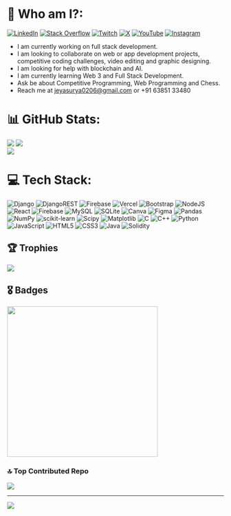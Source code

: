 # 💫 Who am I?:

[![LinkedIn](https://img.shields.io/badge/LinkedIn-%230077B5.svg?logo=linkedin&logoColor=white)](https://linkedin.com/in/jeyasuryaur) [![Stack Overflow](https://img.shields.io/badge/-Stackoverflow-FE7A16?logo=stack-overflow&logoColor=white)](https://stackoverflow.com/users/15129080) [![Twitch](https://img.shields.io/badge/Twitch-%239146FF.svg?logo=Twitch&logoColor=white)](https://twitch.tv/jeyasuryaur) [![X](https://img.shields.io/badge/X-black.svg?logo=X&logoColor=white)](https://x.com/jeyasuryaur) [![YouTube](https://img.shields.io/badge/YouTube-%23FF0000.svg?logo=YouTube&logoColor=white)](https://youtube.com/@jeyasuryaur) [![Instagram](https://img.shields.io/badge/Instagram-%23E4405F.svg?logo=Instagram&logoColor=white)](https://instagram.com/jeyasuryaur) 
<br>
- I am currently working on full stack development.
- I am looking to collaborate on web or app development projects, competitive coding challenges, video editing and graphic designing.
- I am looking for help with blockchain and AI.
- I am currently learning Web 3 and Full Stack Development.
- Ask be about Competitive Programming, Web Programming and Chess.
- Reach me at jeyasurya0206@gmail.com or +91 63851 33480
 
# 📊 GitHub Stats:
![](https://github-readme-stats.vercel.app/api?username=JeyasuryaUR&theme=nightowl&hide_border=true&include_all_commits=true&count_private=true)
![](https://github-readme-stats.vercel.app/api/top-langs/?username=JeyasuryaUR&theme=nightowl&hide_border=true&include_all_commits=true&count_private=true&layout=compact) <br/>
![](https://github-readme-streak-stats.herokuapp.com/?user=JeyasuryaUR&theme=nightowl&hide_border=true)<br/>

# 💻 Tech Stack:
![Django](https://img.shields.io/badge/django-%23092E20.svg?style=for-the-badge&logo=django&logoColor=white) ![DjangoREST](https://img.shields.io/badge/DJANGO-REST-ff1709?style=for-the-badge&logo=django&logoColor=white&color=ff1709&labelColor=gray) ![Firebase](https://img.shields.io/badge/firebase-%23039BE5.svg?style=for-the-badge&logo=firebase) ![Vercel](https://img.shields.io/badge/vercel-%23000000.svg?style=for-the-badge&logo=vercel&logoColor=white) ![Bootstrap](https://img.shields.io/badge/bootstrap-%238511FA.svg?style=for-the-badge&logo=bootstrap&logoColor=white) ![NodeJS](https://img.shields.io/badge/node.js-6DA55F?style=for-the-badge&logo=node.js&logoColor=white) ![React](https://img.shields.io/badge/react-%2320232a.svg?style=for-the-badge&logo=react&logoColor=%2361DAFB) ![Firebase](https://img.shields.io/badge/Firebase-039BE5?style=for-the-badge&logo=Firebase&logoColor=white) ![MySQL](https://img.shields.io/badge/mysql-%2300000f.svg?style=for-the-badge&logo=mysql&logoColor=white) ![SQLite](https://img.shields.io/badge/sqlite-%2307405e.svg?style=for-the-badge&logo=sqlite&logoColor=white) ![Canva](https://img.shields.io/badge/Canva-%2300C4CC.svg?style=for-the-badge&logo=Canva&logoColor=white) ![Figma](https://img.shields.io/badge/figma-%23F24E1E.svg?style=for-the-badge&logo=figma&logoColor=white) ![Pandas](https://img.shields.io/badge/pandas-%23150458.svg?style=for-the-badge&logo=pandas&logoColor=white) ![NumPy](https://img.shields.io/badge/numpy-%23013243.svg?style=for-the-badge&logo=numpy&logoColor=white) ![scikit-learn](https://img.shields.io/badge/scikit--learn-%23F7931E.svg?style=for-the-badge&logo=scikit-learn&logoColor=white) ![Scipy](https://img.shields.io/badge/SciPy-%230C55A5.svg?style=for-the-badge&logo=scipy&logoColor=%white) ![Matplotlib](https://img.shields.io/badge/Matplotlib-%23ffffff.svg?style=for-the-badge&logo=Matplotlib&logoColor=black) ![C](https://img.shields.io/badge/c-%2300599C.svg?style=for-the-badge&logo=c&logoColor=white) ![C++](https://img.shields.io/badge/c++-%2300599C.svg?style=for-the-badge&logo=c%2B%2B&logoColor=white) ![Python](https://img.shields.io/badge/python-3670A0?style=for-the-badge&logo=python&logoColor=ffdd54) ![JavaScript](https://img.shields.io/badge/javascript-%23323330.svg?style=for-the-badge&logo=javascript&logoColor=%23F7DF1E) ![HTML5](https://img.shields.io/badge/html5-%23E34F26.svg?style=for-the-badge&logo=html5&logoColor=white) ![CSS3](https://img.shields.io/badge/css3-%231572B6.svg?style=for-the-badge&logo=css3&logoColor=white) ![Java](https://img.shields.io/badge/java-%23ED8B00.svg?style=for-the-badge&logo=openjdk&logoColor=white) ![Solidity](https://img.shields.io/badge/Solidity-%23363636.svg?style=for-the-badge&logo=solidity&logoColor=white)


## 🏆 Trophies
![](https://github-profile-trophy.vercel.app/?username=JeyasuryaUR&theme=radical&no-frame=false&no-bg=false&margin-w=4)

## 🎖️ Badges
<p>
  <img src="https://api.vaunt.dev/v1/github/entities/JeyasuryaUR/achievements?format=svg&limit=3" width="350" />
</p>

### 🔝 Top Contributed Repo
![](https://github-contributor-stats.vercel.app/api?username=JeyasuryaUR&limit=5&theme=dark&combine_all_yearly_contributions=true)

---
[![](https://visitcount.itsvg.in/api?id=JeyasuryaUR&icon=0&color=0)](https://visitcount.itsvg.in)
